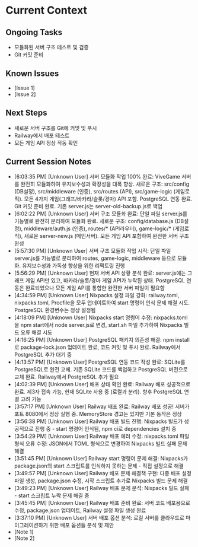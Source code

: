 # Current Context

## Ongoing Tasks

- 모듈화된 서버 구조 테스트 및 검증
- Git 커밋 준비
## Known Issues
- [Issue 1]
- [Issue 2]

## Next Steps

- 새로운 서버 구조를 Git에 커밋 및 푸시
- Railway에서 배포 테스트
- 모든 게임 API 정상 작동 확인
## Current Session Notes

- [6:03:35 PM] [Unknown User] 서버 모듈화 작업 100% 완료: ViveGame 서버를 완전히 모듈화하여 유지보수성과 확장성을 대폭 향상. 새로운 구조: src/config (DB설정), src/middleware (인증), src/routes (API), src/game-logic (게임로직). 모든 4가지 게임(그래프/바카라/슬롯/경마) API 포함. PostgreSQL 연동 완료. Git 커밋 준비 완료. 기존 server.js는 server-old-backup.js로 백업
- [6:02:22 PM] [Unknown User] 서버 구조 모듈화 완료: 단일 파일 server.js를 기능별로 완전히 분리하여 모듈화 완료. 새로운 구조: config/database.js (DB설정), middleware/auth.js (인증), routes/* (API라우터), game-logic/* (게임로직), 새로운 server-new.js (메인서버). 모든 게임 API 포함하여 완전한 서버 구조 완성
- [5:57:30 PM] [Unknown User] 서버 구조 모듈화 작업 시작: 단일 파일 server.js를 기능별로 분리하여 routes, game-logic, middleware 등으로 모듈화. 유지보수성과 가독성 향상을 위한 리팩토링 진행
- [5:56:29 PM] [Unknown User] 현재 서버 API 상황 분석 완료: server.js에는 그래프 게임 API만 있고, 바카라/슬롯/경마 게임 API가 누락된 상태. PostgreSQL 연동은 완료되었으나 모든 게임 API를 통합한 완전한 서버 파일이 필요함
- [4:34:59 PM] [Unknown User] Nixpacks 설정 파일 강화: railway.toml, nixpacks.toml, Procfile을 모두 업데이트하여 start 명령어 인식 문제 해결 시도. PostgreSQL 환경변수는 정상 설정됨
- [4:18:09 PM] [Unknown User] Nixpacks start 명령어 수정: nixpacks.toml을 npm start에서 node server.js로 변경, start.sh 파일 추가하여 Nixpacks 빌드 오류 해결 시도
- [4:16:25 PM] [Unknown User] PostgreSQL 패키지 의존성 해결: npm install로 package-lock.json 업데이트 완료, 코드 커밋 및 푸시 완료. Railway에서 PostgreSQL 추가 대기 중
- [4:13:57 PM] [Unknown User] PostgreSQL 연동 코드 작성 완료: SQLite를 PostgreSQL로 완전 교체. 기존 SQLite 코드를 백업하고 PostgreSQL 버전으로 교체 완료. Railway에서 PostgreSQL 추가 필요
- [4:02:39 PM] [Unknown User] 배포 상태 확인 완료: Railway 배포 성공적으로 완료. 제3자 접속 가능, 현재 SQLite 사용 중 (로컬과 분리). 향후 PostgreSQL 연결 고려 가능
- [3:57:17 PM] [Unknown User] Railway 배포 완료: Railway 배포 성공! 서버가 포트 8080에서 정상 실행 중. MemoryStore 경고는 있지만 기본 동작은 정상
- [3:56:38 PM] [Unknown User] Railway 배포 빌드 진행: Nixpacks 빌드가 성공적으로 진행 중 - start 명령어 인식됨, npm ci로 dependencies 설치 중
- [3:54:29 PM] [Unknown User] Railway 배포 에러 수정: nixpacks.toml 파일 형식 오류 수정: JSON에서 TOML 형식으로 변경하여 Nixpacks 빌드 실패 문제 해결
- [3:51:45 PM] [Unknown User] Railway start 명령어 문제 해결: Nixpacks가 package.json의 start 스크립트를 인식하지 못하는 문제 - 직접 설정으로 해결
- [3:49:57 PM] [Unknown User] Railway 배포 문제 해결책 구현: 다중 배포 설정 파일 생성, package.json 수정, 시작 스크립트 추가로 Nixpacks 빌드 문제 해결
- [3:49:23 PM] [Unknown User] Railway 배포 문제 분석: Nixpacks 빌드 실패 - start 스크립트 누락 문제 해결 중
- [3:45:45 PM] [Unknown User] Railway 배포 준비 완료: 서버 코드 배포용으로 수정, package.json 업데이트, Railway 설정 파일 생성 완료
- [3:37:10 PM] [Unknown User] 서버 배포 옵션 분석: 로컬 서버를 클라우드로 마이그레이션하기 위한 배포 옵션들 분석 및 제안
- [Note 1]
- [Note 2]
